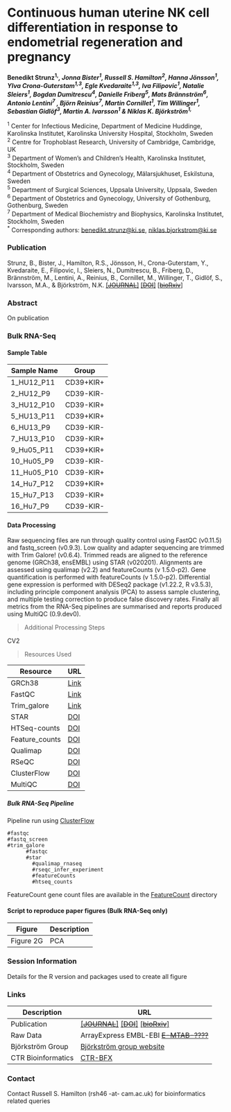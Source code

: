 # Continuous human uterine NK cell differentiation in response to endometrial regeneration and pregnancy

**Benedikt Strunz<sup>1,*</sup>, Jonna Bister<sup>1</sup>, Russell S. Hamilton<sup>2</sup>, Hanna Jönsson<sup>1</sup>, Ylva Crona-Guterstam<sup>1,3</sup>, Egle Kvedaraite<sup>1,3</sup>, Iva Filipovic<sup>1</sup>, Natalie Sleiers<sup>1</sup>, Bogdan Dumitrescu<sup>4</sup>, Danielle Friberg<sup>5</sup>, Mats Brännström<sup>6</sup>, Antonio Lentini<sup>7</sup> , Björn Reinius<sup>7</sup>, Martin Cornillet<sup>1</sup>, Tim Willinger<sup>1</sup>, Sebastian Gidlöf<sup>3</sup>, Martin A. Ivarsson<sup>1</sup> & Niklas K. Björkström<sup>1,*</sup>**

<sup>1</sup> Center for Infectious Medicine, Department of Medicine Huddinge, Karolinska Institutet, Karolinska University Hospital, Stockholm, Sweden <br>
<sup>2</sup> Centre for Trophoblast Research, University of Cambridge, Cambridge, UK <br>
<sup>3</sup> Department of Women’s and Children’s Health, Karolinska Institutet, Stockholm, Sweden <br>
<sup>4</sup> Department of Obstetrics and Gynecology, Mälarsjukhuset, Eskilstuna, Sweden <br>
<sup>5</sup> Department of Surgical Sciences, Uppsala University, Uppsala, Sweden <br>
<sup>6</sup> Department of Obstetrics and Gynecology, University of Gothenburg, Gothenburg, Sweden <br>
<sup>7</sup> Department of Medical Biochemistry and Biophysics, Karolinska Institutet, Stockholm, Sweden <br>
<sup>*</sup> Corresponding authors: benedikt.strunz@ki.se, niklas.bjorkstrom@ki.se


### Publication ###

Strunz, B., Bister, J., Hamilton, R.S., Jönsson, H., Crona-Guterstam, Y., Kvedaraite, E.,  Filipovic, I., Sleiers, N., Dumitrescu, B., Friberg, D., Brännström, M., Lentini, A., Reinius, B., Cornillet, M., Willinger, T., Gidlöf, S., Ivarsson, M.A., & Björkström, N.K. [[<s>JOURNAL</s>]](https://) [[<s>DOI</s>]](https://doi.org/) [[<s>bioRxiv</s>]](https://doi.org/10.1101/)

### Abstract ###

On publication

### Bulk RNA-Seq ###

#### Sample Table ####

| Sample Name	| Group      |
| ----------- | ---------- |
| 1_HU12_P11  | CD39+KIR+  |
| 2_HU12_P9	  | CD39-KIR-  |
| 3_HU12_P10  | CD39-KIR+  |
| 5_HU13_P11  | CD39+KIR+  |
| 6_HU13_P9	  | CD39-KIR-  |
| 7_HU13_P10  | CD39-KIR+  |
| 9_Hu05_P11	| CD39+KIR+  |
| 10_Hu05_P9	| CD39-KIR-  |
| 11_Hu05_P10	| CD39-KIR+  |
| 14_Hu7_P12	| CD39+KIR+  |
| 15_Hu7_P13	| CD39-KIR+  |
| 16_Hu7_P9	  | CD39-KIR-  |


#### Data Processing ####

Raw sequencing files are run through quality control using FastQC (v0.11.5) and fastq_screen (v0.9.3). Low quality and adapter sequencing are trimmed with Trim Galore! (v0.6.4). Trimmed reads are aligned to the reference genome (GRCh38, ensEMBL) using STAR (v020201). Alignments are assessed using qualimap (v2.2) and featureCounts (v 1.5.0-p2). Gene quantification is performed with featureCounts (v 1.5.0-p2). Differential gene expression is performed with DESeq2 package (v1.22.2, R v3.5.3), including principle component analysis (PCA) to assess sample clustering, and multiple testing correction to produce false discovery rates. Finally all metrics from the RNA-Seq pipelines are summarised and reports produced using MultiQC (0.9.dev0).

> Additional Processing Steps

CV2

> Resources Used

Resource       | URL
-------------- | --------------
GRCh38         | [Link](https://www.ensembl.org/Homo_sapiens/Info/Index)
FastQC         | [Link](http://www.bioinformatics.babraham.ac.uk/projects/fastqc/)
Trim_galore    | [Link](http://www.bioinformatics.babraham.ac.uk/projects/trim_galore/)
STAR           | [DOI](https://doi.org/10.1093/bioinformatics/bts635)
HTSeq-counts   | [DOI](http://dx.doi.org/10.1093/bioinformatics/btu638)
Feature_counts | [DOI](http://dx.doi.org/10.1093/bioinformatics/btt656)
Qualimap       | [DOI](https://doi.org/10.1093/bioinformatics/bts503)
RSeQC          | [DOI](http://doi.org/10.1093/bioinformatics/bts356)
ClusterFlow    | [DOI](http://dx.doi.org/10.12688/f1000research.10335.2)
MultiQC        | [DOI](http://dx.doi.org/10.1093/bioinformatics/btw354)

##### Bulk RNA-Seq Pipeline #####

Pipeline run using [ClusterFlow](http://clusterflow.io)

    #fastqc
    #fastq_screen
    #trim_galore
          #fastqc
          #star
            #qualimap_rnaseq
            #rseqc_infer_experiment
            #featureCounts
            #htseq_counts

FeatureCount gene count files are available in the [FeatureCount](FeatureCount/) directory

#### Script to reproduce paper figures (Bulk RNA-Seq only) ####

Figure        | Description
------------- | --------------
Figure 2G     | PCA


### Session Information ###
Details for the R version and packages used to create all figure



### Links ###

Description   | URL
------------- | ----------
Publication   | [[<s>JOURNAL</s>]](https://) [[<s>DOI</s>]](https://doi.org/) [[<s>bioRxiv</s>]](https://doi.org/10.1101/)
Raw Data      | ArrayExpress EMBL-EBI [<s>E-MTAB-????</s>](https://www.ebi.ac.uk/arrayexpress/experiments/E-MTAB-????)
Björkström Group | [Björkström group website](https://ki.se/en/medh/niklas-bjorkstrom-group)
CTR Bioinformatics | [CTR-BFX](https://www.trophoblast.cam.ac.uk/Resources/BioInformatics)

### Contact ###

Contact Russell S. Hamilton (rsh46 -at- cam.ac.uk) for bioinformatics related queries
